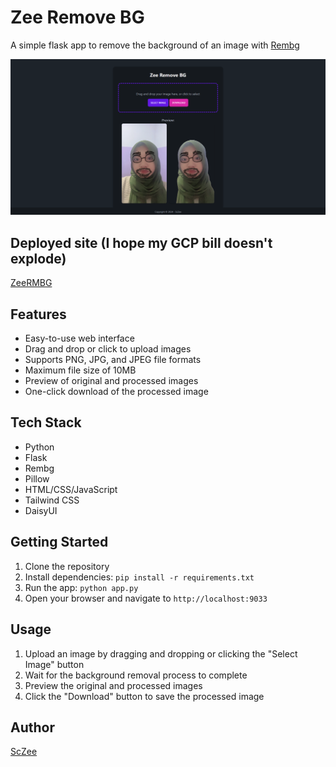 # Zee Remove BG
A simple flask app to remove the background of an image with [Rembg](https://github.com/danielgatis/rembg)
<p align="center">
  <img src="https://raw.githubusercontent.com/Schutz3/assestProject/refs/heads/main/img/Zee-Rmbg.png" alt="Zee Remove BG Preview">
</p>

## Deployed site (I hope my GCP bill doesn't explode)

[ZeeRMBG](https://bg.scz.my.id/)

## Features

- Easy-to-use web interface
- Drag and drop or click to upload images
- Supports PNG, JPG, and JPEG file formats
- Maximum file size of 10MB
- Preview of original and processed images
- One-click download of the processed image

## Tech Stack

- Python
- Flask
- Rembg
- Pillow
- HTML/CSS/JavaScript
- Tailwind CSS
- DaisyUI

## Getting Started

1. Clone the repository
2. Install dependencies: `pip install -r requirements.txt`
3. Run the app: `python app.py`
4. Open your browser and navigate to `http://localhost:9033`

## Usage

1. Upload an image by dragging and dropping or clicking the "Select Image" button
2. Wait for the background removal process to complete
3. Preview the original and processed images
4. Click the "Download" button to save the processed image

## Author

[ScZee](https://scz.my.id/)